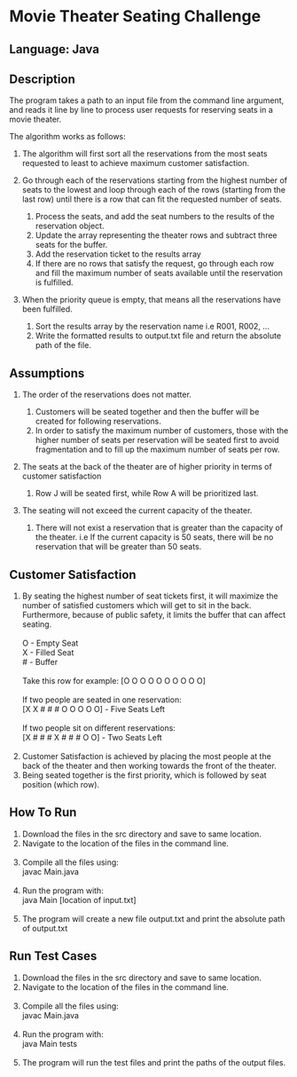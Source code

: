# Movie Theater Seating Challenge

## Language: Java

## Description
The program takes a path to an input file from the command line argument, and reads
it line by line to process user requests for reserving seats in a movie theater.

The algorithm works as follows:
1. The algorithm will first sort all the reservations from the most seats requested to least to achieve maximum customer
satisfaction.
   
2. Go through each of the reservations starting from the highest number of seats to the lowest and loop through each of the rows (starting from the last row) until there
is a row that can fit the requested number of seats.
    1. Process the seats, and add the seat numbers to the results of the reservation object. 
    2. Update the array representing the theater rows and subtract three seats for the buffer.
    3. Add the reservation ticket to the results array
    4. If there are no rows that satisfy the request, go through each row and fill the maximum number of seats available until the reservation 
       is fulfilled.

3. When the priority queue is empty, that means all the reservations have been fulfilled.
    1. Sort the results array by the reservation name i.e R001, R002, ...
    2. Write the formatted results to output.txt file and return the absolute path of the file.
    
## Assumptions
1. The order of the reservations does not matter.
    1. Customers will be seated together and then the buffer will be created for following reservations.
    2. In order to satisfy the maximum number of customers, those with the higher number 
    of seats per reservation will be seated first to avoid fragmentation and to fill up the
       maximum number of seats per row.
       
2. The seats at the back of the theater are of higher priority in terms of customer satisfaction
    1. Row J will be seated first, while Row A will be prioritized last.
    
3. The seating will not exceed the current capacity of the theater.
    1. There will not exist a reservation that is greater than the 
    capacity of the theater. 
       i.e If the current capacity is 50 seats, there will be no reservation that will be greater than 50 seats.
       
## Customer Satisfaction
1. By seating the highest number of seat tickets first, it will maximize the number of satisfied 
   customers which will get to sit in the back. Furthermore, because of public safety, it limits the buffer that can affect seating.
   <br /> <br />
   O - Empty Seat <br /> X - Filled Seat <br /> # - Buffer
   <br /> <br />
   Take this row for example: [O O O O O O O O O O]
   <br /> <br />
   If two people are seated in one reservation:
   <br />
    [X X # # # O O O O O] - Five Seats Left
   <br /> <br />
   If two people sit on different reservations:
   <br />
   [X # # # X # # # O O] - Two Seats Left
   <br /> <br />
2. Customer Satisfaction is achieved by placing the most people at the back of the theater and then working 
towards the front of the theater.
3. Being seated together is the first priority, which is followed by seat position (which row).

## How To Run
1. Download the files in the src directory and save to same location.
2. Navigate to the location of the files in the command line. <br/> <br/>   
3. Compile all the files using: <br/> javac Main.java <br/> <br/>
4. Run the program with: <br/> java Main [location of input.txt]
   <br/> <br/>
5. The program will create a new file output.txt and print the absolute path of output.txt

## Run Test Cases
1. Download the files in the src directory and save to same location.
2. Navigate to the location of the files in the command line. <br/> <br/>
3. Compile all the files using: <br/> javac Main.java <br/> <br/>
4. Run the program with: <br/> java Main tests
   <br/> <br/>
5. The program will run the test files and print the paths of the output files. 